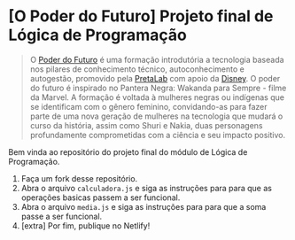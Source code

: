 # [O Poder do Futuro] Projeto final de Lógica de Programação


> O [Poder do Futuro](https://opoderdofuturo.pretalab.com/?itm_source=site&itm_medium=popup&itm_campaign=opoderdofuturo) é uma formação introdutória a tecnologia baseada nos pilares de conhecimento técnico, autoconhecimento e autogestão, promovido pela [PretaLab](https://www.pretalab.com/ "Site do PretaLab") com apoio da [Disney](https://disney.com.br/ "Site da Disney"). O poder do futuro é inspirado no Pantera Negra: Wakanda para Sempre - filme da Marvel. A formação é voltada à mulheres negras ou indígenas que se identificam com o gênero feminino, convidando-as para fazer parte de uma nova geração de mulheres na tecnologia que mudará o curso da história, assim como Shuri e Nakia, duas personagens profundamente comprometidas com a ciência e seu impacto positivo.


Bem vinda ao repositório do projeto final do módulo de Lógica de Programação.

  1. Faça um fork desse repositório.
  2. Abra o arquivo `calculadora.js` e siga as instruções para para que as operações basicas passem a ser funcional.
  3. Abra o arquivo `media.js` e siga as instruções para para que a soma passe a ser funcional.  
  4. [extra] Por fim, publique no Netlify!
  
 
